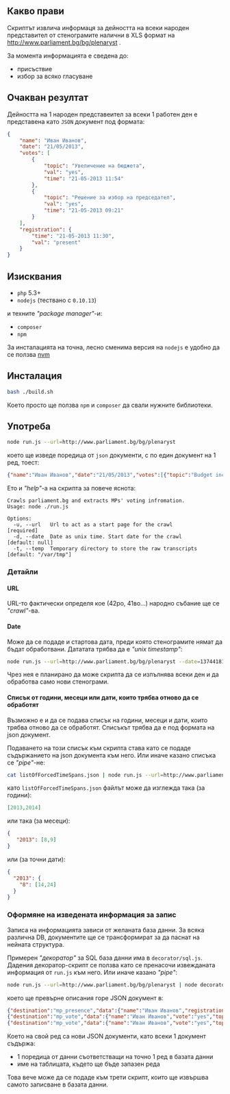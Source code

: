 ## Какво прави
Скриптът извлича информаця за дейността на всеки народен представител от стенограмите налични в XLS формат на http://www.parliament.bg/bg/plenaryst .

За момента информацията е сведена до:

 - присъствие
 - избор за всяко гласуване

## Очакван резултат
Дейността на 1 народен представеител за всеки 1 работен ден е представена като `JSON` документ под формата:

```json
{
    "name": "Иван Иванов",
    "date": "21/05/2013",
    "votes": [
        {
            "topic": "Увеличение на бюджета",
            "val": "yes",
            "time": "21-05-2013 11:54"
        },
        {
            "topic": "Решение за избор на председател",
            "val": "yes",
            "time": "21-05-2013 09:21"
        }
    ],
    "registration": {
        "time": "21-05-2013 11:30",
        "val": "present"
    }
}
```

## Изисквания
 - `php` 5.3+
 - `nodejs` (тествано с `0.10.13`)

и техните *"package manager"*-и:

 - `composer`
 - `npm`

За инсталацията на точна, лесно сменима версия на `nodejs` е удобно да се ползва [nvm](https://github.com/creationix/nvm)

## Инсталация

```bash
bash ./build.sh
```

Което просто ще ползва `npm` и `composer` да свали нужните библиотеки.

## Употреба
```bash
node run.js --url=http://www.parliament.bg/bg/plenaryst
```

което ще изведе поредица от `json` документи, с по един документ на 1 ред, тоест:

```json
{"name":"Иван Иванов","date":"21/05/2013","votes":[{"topic":"Budget increase","val":"yes","time":"21-05-2013 11:54"}, /*...*/],"registration":{/*...*/}}
 ```

Ето и _"help"_-а на скрипта за повече яснота:

```
Crawls parliament.bg and extracts MPs' voting infromation.
Usage: node ./run.js

Options:
  -u, --url   Url to act as a start page for the crawl          [required]
  -d, --date  Date as unix time. Start date for the crawl       [default: null]
  -t, --temp  Temporary directory to store the raw transcripts  [default: "/var/tmp"]
```
### Детайли
#### URL
URL-то фактически определя кое (42ро, 41во...) народно събание ще се _"crawl"_-ва.

#### Date
Може да се подаде и стартова дата, преди която стенограмите нямат да бъдат обработвани. Дататата трябва да е _"unix timestamp"_:

```bash
node run.js --url=http://www.parliament.bg/bg/plenaryst --date=1374418193
```

Чрез нея е планирано да може скрипта да се изпълнява всеки ден и да обработва само нови стенограми.

#### Списък от години, месеци или дати, които трябва отново да се обработят
Възможно е и да се подава списък на години, месеци и дати, които трябва отново да се обработят. Списъкът трябва да е под формата на json документ.

Подаването на този списък към скрипта става като се подаде съдържанието на json документа към него. Или иначе казано списъка се _"pipe"_-не:

```bash
cat listOfForcedTimeSpans.json | node run.js --url=http://www.parliament.bg/bg/plenaryst
```
като `listOfForcedTimeSpans.json` файлът може да изглежда така (за години):

```json
[2013,2014]
```

или така (за месеци):

```json
{
   "2013": [8,9]
}
```

или (за точни дати):

```json
{
  "2013": {
    "8": [14,24]
  }
}
```

### Оформяне на изведената информация за запис
Записа на информацията зависи от желаната база данни. За всяка различна DB, документите ще се трансформират за да паснат на нейната структура.

Примерен _"декоратор"_ за SQL база данни има в `decorator/sql.js`. Дадения декоратор-скрипт се ползва като се пренасочи извежданата информация от `run.js` към него. Или иначе казано _"pipe"_:

```bash
node run.js --url=http://www.parliament.bg/bg/plenaryst | node decorator/sql.js
```

което ще превърне описания горе JSON документ в:

```json
{"destination":"mp_presence","data":{"name":"Иван Иванов","registration":"absent","commenced_at":"21-05-2013 11:30"}}
{"destination":"mp_vote","data":{"name":"Иван Иванов","vote":"yes","topic":"Увеличение на бюджета","time":"21-05-2013 11:54"}}
{"destination":"mp_vote","data":{"name":"Иван Иванов","vote":"yes","topic":"Решение за избор на председател","time":"21-05-2013 09:21"}}
```

Което на свой ред са нови JSON документи, като всеки 1 документ съдържа:

 - 1 поредица от данни съответстващи на точно 1 ред в базата данни
 - име на таблицата, където ще бъде запазен реда

Това вече може да се подаде към трети скрипт, които ще извършва самото записване в базата данни.